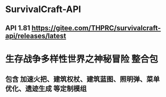 ﻿# SurvivalCraft-API

## API 1.81 https://gitee.com/THPRC/survivalcraft-api/releases/latest

# 生存战争多样性世界之神秘冒险 整合包
## 包含 加速火把、建筑权杖、建筑蓝图、照明弹、菜单优化、遗迹生成 等定制模组
